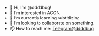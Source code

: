 - 👋 Hi, I’m @ddddbug!
- 👀 I’m interested in ACGN.
- 🌱 I’m currently learning subtitlizing.
- 💞️ I’m looking to collaborate on something.
- 📫 How to reach me: [Telegram@ddddbug](https://t.me/ddddbug)

<!---
ddddbug/ddddbug is a ✨ special ✨ repository because its `README.md` (this file) appears on your GitHub profile.
You can click the Preview link to take a look at your changes.
--->
